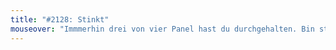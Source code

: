 ```yaml
---
title: "#2128: Stinkt"
mouseover: "Immmerhin drei von vier Panel hast du durchgehalten. Bin stolz auf dich, Fred. "
---
```


